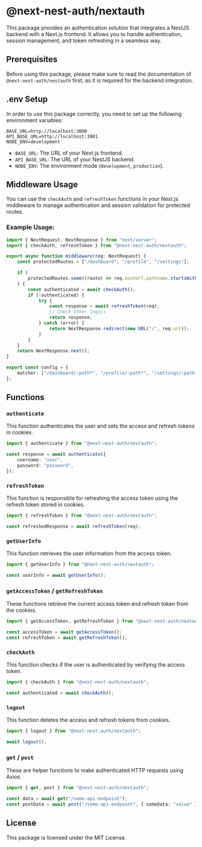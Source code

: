 # @next-nest-auth/nextauth

This package provides an authentication solution that integrates a NestJS backend with a Next.js frontend. It allows you to handle authentication, session management, and token refreshing in a seamless way.

## Prerequisites

Before using this package, please make sure to read the documentation of `@next-nest-auth/nestauth` first, as it is required for the backend integration.

## .env Setup

In order to use this package correctly, you need to set up the following environment variables:

```
BASE_URL=http://localhost:3000
API_BASE_URL=http://localhost:3001
NODE_ENV=development
```

-   `BASE_URL`: The URL of your Next.js frontend.
-   `API_BASE_URL`: The URL of your NestJS backend.
-   `NODE_ENV`: The environment mode (`development`, `production`).

## Middleware Usage

You can use the `checkAuth` and `refreshToken` functions in your Next.js middleware to manage authentication and session validation for protected routes.

### Example Usage:

```typescript
import { NextRequest, NextResponse } from "next/server";
import { checkAuth, refreshToken } from "@next-nest-auth/nextauth";

export async function middleware(req: NextRequest) {
    const protectedRoutes = ["/dashboard", "/profile", "/settings"];

    if (
        protectedRoutes.some((route) => req.nextUrl.pathname.startsWith(route))
    ) {
        const authenticated = await checkAuth();
        if (!authenticated) {
            try {
                const response = await refreshToken(req);
                // Check other logics
                return response;
            } catch (error) {
                return NextResponse.redirect(new URL("/", req.url));
            }
        }
    }
    return NextResponse.next();
}

export const config = {
    matcher: ["/dashboard/:path*", "/profile/:path*", "/settings/:path*"],
};
```

## Functions

### `authenticate`

This function authenticates the user and sets the access and refresh tokens in cookies.

```typescript
import { authenticate } from "@next-nest-auth/nextauth";

const response = await authenticate({
    username: "user",
    password: "password",
});
```

### `refreshToken`

This function is responsible for refreshing the access token using the refresh token stored in cookies.

```typescript
import { refreshToken } from "@next-nest-auth/nextauth";

const refreshedResponse = await refreshToken(req);
```

### `getUserInfo`

This function retrieves the user information from the access token.

```typescript
import { getUserInfo } from "@next-nest-auth/nextauth";

const userInfo = await getUserInfo();
```

### `getAccessToken` / `getRefreshToken`

These functions retrieve the current access token and refresh token from the cookies.

```typescript
import { getAccessToken, getRefreshToken } from "@next-nest-auth/nextauth";

const accessToken = await getAccessToken();
const refreshToken = await getRefreshToken();
```

### `checkAuth`

This function checks if the user is authenticated by verifying the access token.

```typescript
import { checkAuth } from "@next-nest-auth/nextauth";

const authenticated = await checkAuth();
```

### `logout`

This function deletes the access and refresh tokens from cookies.

```typescript
import { logout } from "@next-nest-auth/nextauth";

await logout();
```

### `get` / `post`

These are helper functions to make authenticated HTTP requests using Axios.

```typescript
import { get, post } from "@next-nest-auth/nextauth";

const data = await get("/some-api-endpoint");
const postData = await post("/some-api-endpoint", { someData: "value" });
```

## License

This package is licensed under the MIT License.
